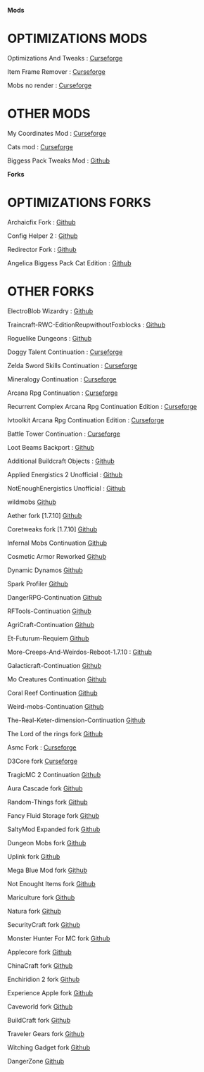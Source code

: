 **Mods**

# **OPTIMIZATIONS MODS**

Optimizations And Tweaks : [Curseforge](https://legacy.curseforge.com/minecraft/mc-mods/optimizationsandtweaks)

Item Frame Remover : [Curseforge](https://legacy.curseforge.com/minecraft/mc-mods/itemframeremover)

Mobs no render : [Curseforge](https://legacy.curseforge.com/minecraft/mc-mods/mobs-no-render)

# **OTHER MODS**

My Coordinates Mod : [Curseforge](https://legacy.curseforge.com/minecraft/mc-mods/my-coordinates-mod)

Cats mod : [Curseforge](https://legacy.curseforge.com/minecraft/mc-mods/catsmod)

Biggess Pack Tweaks Mod : [Github](https://github.com/quentin452/BiggessPackTweakMod)

**Forks**

# **OPTIMIZATIONS FORKS**

Archaicfix Fork : [Github](https://github.com/quentin452/ArchaicFix)

Config Helper 2 : [Github](https://github.com/quentin452/confighelper2)

Redirector Fork : [Github](https://github.com/quentin452/Redirector)

Angelica Biggess Pack Cat Edition : [Github](https://github.com/quentin452/Angelica-Biggess-Pack-Cat-Edition)

# **OTHER FORKS**

ElectroBlob Wizardry : [Github](https://github.com/quentin452/Wizardry)

Traincraft-RWC-EditionReupwithoutFoxblocks : [Github](https://github.com/quentin452/Traincraft-RWC-EditionReupwithoutFoxblocks)

Roguelike Dungeons : [Github](https://github.com/quentin452/Roguelike-Dungeons)

Doggy Talent Continuation : [Curseforge](https://legacy.curseforge.com/minecraft/mc-mods/doggy-talent-continuation)

Zelda Sword Skills Continuation : [Curseforge](https://legacy.curseforge.com/minecraft/mc-mods/zelda-sword-skills-continuation)

Mineralogy Continuation : [Curseforge](https://legacy.curseforge.com/minecraft/mc-mods/mineralogy-continuation)

Arcana Rpg Continuation : [Curseforge](https://legacy.curseforge.com/minecraft/mc-mods/arcana-rpg-continuation)

Recurrent Complex Arcana Rpg Continuation Edition : [Curseforge](https://legacy.curseforge.com/minecraft/mc-mods/recurrent-complex-arcana-rpg-continuation-edition)

Ivtoolkit Arcana Rpg Continuation Edition : [Curseforge](https://legacy.curseforge.com/minecraft/mc-mods/ivtoolkit-arcana-rpg-continuation-edition)

Battle Tower Continuation : [Curseforge](https://legacy.curseforge.com/minecraft/mc-mods/battle-tower-continuation)

Loot Beams Backport : [Github](https://github.com/quentin452/LootBeamsBackport)

Additional Buildcraft Objects : [Github](https://github.com/quentin452/Additional-Buildcraft-Objects)

Applied Energistics 2 Unofficial : [Github](https://github.com/quentin452/Applied-Energistics-2-Unofficial)

NotEnoughEnergistics  Unofficial : [Github](https://github.com/quentin452/NotEnoughEnergistics)

wildmobs [Github](https://github.com/quentin452/wildmobs)

Aether fork [1.7.10] [Github](https://github.com/quentin452/The-Aether-Archived)

Coretweaks fork [1.7.10] [Github](https://github.com/quentin452/CoreTweaks)

Infernal Mobs Continuation [Github](https://github.com/quentin452/Infernal-Mobs-Continuation)

Cosmetic Armor Reworked [Github](https://github.com/quentin452/CosmeticArmorReworked)

Dynamic Dynamos [Github](https://github.com/quentin452/DynamicDynamos)

Spark Profiler [Github](https://github.com/quentin452/spark-legacy)

DangerRPG-Continuation [Github](https://legacy.curseforge.com/minecraft/mc-mods/DangerRPG-Continuation)

RFTools-Continuation [Github](https://github.com/quentin452/RFTools-Continuation)

AgriCraft-Continuation [Github](https://github.com/quentin452/AgriCraft-Continuation)

Et-Futurum-Requiem [Github](https://github.com/quentin452/Et-Futurum-Requiem)

More-Creeps-And-Weirdos-Reboot-1.7.10 : [Github](https://github.com/quentin452/More-Creeps-And-Weirdos-Reboot-1.7.10) 

Galacticraft-Continuation [Github](https://github.com/quentin452/Galacticraft-Continuation)

Mo Creatures Continuation [Github](https://github.com/quentin452/Mo-Creatures-Continuation)

Coral Reef Continuation [Github](https://github.com/quentin452/Coral-Reef-Continuation)

Weird-mobs-Continuation [Github](https://github.com/quentin452/Weird-mobs-Continuation)

The-Real-Keter-dimension-Continuation [Github](https://github.com/quentin452/The-Real-Keter-dimension-Continuation)

The Lord of the rings fork [Github](https://github.com/quentin452/The-Lord-of-the-Rings)

Asmc Fork : [Curseforge](https://www.curseforge.com/minecraft/mc-mods/asmc-performance-patch)

D3Core fork [Curseforge](https://legacy.curseforge.com/minecraft/mc-mods/d3core-performance-patch)

TragicMC 2 Continuation [Github](https://github.com/quentin452/TragicMC2-Continuation)

Aura Cascade fork [Github](https://github.com/quentin452/Aura-Cascade)

Random-Things fork [Github](https://github.com/quentin452/Random-Things)

Fancy Fluid Storage fork [Github](https://github.com/quentin452/FFS)

SaltyMod Expanded fork [Github](https://github.com/quentin452/SaltyMod-Expanded-Fork)

Dungeon Mobs fork [Github](https://github.com/quentin452/dungeon-mobs)

Uplink fork [Github](https://github.com/quentin452/Uplink)

Mega Blue Mod fork [Github](https://github.com/quentin452/MegaBlue)

Not Enought Items fork [Github](https://github.com/quentin452/NotEnoughItems)

Mariculture fork [Github](https://github.com/quentin452/Mariculture)

Natura fork [Github](https://github.com/quentin452/Natura)

SecurityCraft fork [Github](https://github.com/quentin452/SecurityCraft)

Monster Hunter For MC fork [Github](https://github.com/quentin452/MHFC)

Applecore fork [Github](https://github.com/quentin452/AppleCore)

ChinaCraft fork [Github](https://github.com/quentin452/ChinaCraft)

Enchiridion 2 fork [Github](https://github.com/quentin452/Enchiridion)

Experience Apple fork [Github](https://github.com/quentin452/ExperienceApple)

Caveworld fork [Github](https://github.com/quentin452/Caveworld)

BuildCraft fork [Github](https://github.com/quentin452/BuildCraft)

Traveler Gears fork [Github](https://github.com/quentin452/TravellersGear)

Witching Gadget fork [Github](https://github.com/quentin452/WitchingGadgets)

DangerZone [Github](https://github.com/quentin452/DangerZone)

